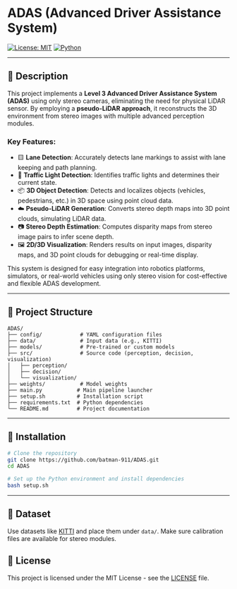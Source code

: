 # ADAS (Advanced Driver Assistance System)

[![License: MIT](https://img.shields.io/badge/License-MIT-yellow.svg)](LICENSE)
[![Python](https://img.shields.io/badge/Python-3.9%2B-blue.svg)](https://www.python.org/)

---

## 📜 Description

This project implements a **Level 3 Advanced Driver Assistance System (ADAS)** using only stereo cameras, eliminating the need for physical LiDAR sensor. By employing a **pseudo-LiDAR approach**, it reconstructs the 3D environment from stereo images with multiple advanced perception modules.

### Key Features:

- 🟨 **Lane Detection**: Accurately detects lane markings to assist with lane keeping and path planning.
- 🚦 **Traffic Light Detection**: Identifies traffic lights and determines their current state.
- 📦 **3D Object Detection**: Detects and localizes objects (vehicles, pedestrians, etc.) in 3D space using point cloud data.
- ☁️ **Pseudo-LiDAR Generation**: Converts stereo depth maps into 3D point clouds, simulating LiDAR data.
- 📷 **Stereo Depth Estimation**: Computes disparity maps from stereo image pairs to infer scene depth.
- 🖼️ **2D/3D Visualization**: Renders results on input images, disparity maps, and 3D point clouds for debugging or real-time display.

This system is designed for easy integration into robotics platforms, simulators, or real-world vehicles using only stereo vision for cost-effective and flexible ADAS development.

---

## 📁 Project Structure

```text
ADAS/
├── config/            # YAML configuration files
├── data/              # Input data (e.g., KITTI)
├── models/            # Pre-trained or custom models
├── src/               # Source code (perception, decision, visualization)
│   ├── perception/
│   ├── decision/
│   └── visualization/
├── weights/           # Model weights
├── main.py           # Main pipeline launcher
├── setup.sh          # Installation script
├── requirements.txt  # Python dependencies
└── README.md         # Project documentation
```

---

## 🔧 Installation

```bash
# Clone the repository
git clone https://github.com/batman-911/ADAS.git
cd ADAS

# Set up the Python environment and install dependencies
bash setup.sh
```

---

## 📁 Dataset

Use datasets like [KITTI](http://www.cvlibs.net/datasets/kitti/) and place them under `data/`.
Make sure calibration files are available for stereo modules.

## 📜 License

This project is licensed under the MIT License - see the [LICENSE](LICENSE) file.
